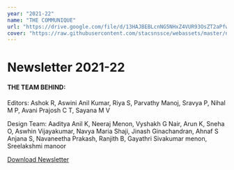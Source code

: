 ```yaml
---
year: "2021-22"
name: "THE COMMUNIQUE"
url: "https://drive.google.com/file/d/13HAJBEBLcnNG5NHxZ4VUR93OsZT2aPfw/view?usp=sharing"
cover: "https://raw.githubusercontent.com/stacsnssce/webassets/master/newsletter/Communique21-22.png"
---
```

# Newsletter 2021-22


#### THE TEAM BEHIND:

Editors: Ashok R, Aswini Anil Kumar, Riya S, Parvathy Manoj, 
Sravya P, Nihal M P, Avani Prajosh C T, Sayana M V


Design Team: Aaditya Anil K, Neeraj Menon, Vyshakh G Nair, Arun K, Sneha O, Aswhin Vijayakumar, Navya Maria Shaji, Jinash Ginachandran, Ahnaf S
Anjana S, Navaneetha Prakash, Ranjith B, Gayathri Sivakumar menon, Sreelakshmi manoor


[Download Newsletter](https://drive.google.com/file/d/13HAJBEBLcnNG5NHxZ4VUR93OsZT2aPfw/view?usp=sharing)
